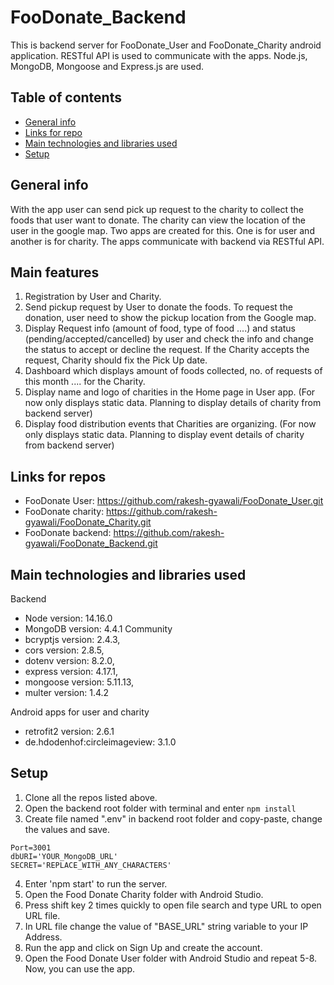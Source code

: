 # FooDonate_Backend

This is backend server for FooDonate_User and FooDonate_Charity android application. RESTful API is used to communicate with the apps. Node.js, MongoDB, Mongoose and Express.js are used. 

## Table of contents
* [General info](#general-info)
* [Links for repo](#links-for-repos)
* [Main technologies and libraries used](#main-technologies-and-libraries-used)
* [Setup](#setup)

## General info
With the app user can send pick up request to the charity to collect the foods that user want to donate. The charity can view the location of the user in the google map. Two apps are created for this. One is for user and another is for charity. The apps communicate with backend via RESTful API.

## Main features
1. Registration by User and Charity.
2. Send pickup request by User to donate the foods. To request the donation, user need to show the pickup location from the Google map.
3. Display Request info (amount of food, type of food ....) and status (pending/accepted/cancelled) by user and check the info and change the status to accept or decline the request. If the Charity accepts the request, Charity should fix the Pick Up date.
4. Dashboard which displays amount of foods collected, no. of requests of this month .... for the Charity.
5. Display name and logo of charities in the Home page in User app. (For now only displays static data. Planning to display details of charity from backend server)
6. Display food distribution events that Charities are organizing. (For now only displays static data. Planning to display event details of charity from backend server)

## Links for repos
* FooDonate User: https://github.com/rakesh-gyawali/FooDonate_User.git
* FooDonate charity: https://github.com/rakesh-gyawali/FooDonate_Charity.git
* FooDonate backend: https://github.com/rakesh-gyawali/FooDonate_Backend.git

## Main technologies and libraries used
Backend
* Node version: 14.16.0
* MongoDB version:  4.4.1 Community
* bcryptjs version: 2.4.3,
* cors version: 2.8.5,
* dotenv version: 8.2.0,
* express version: 4.17.1,
* mongoose version: 5.11.13,
* multer version: 1.4.2

Android apps for user and charity
* retrofit2 version: 2.6.1 
* de.hdodenhof:circleimageview: 3.1.0

## Setup
1. Clone all the repos listed above.
2. Open the backend root folder with terminal and enter `npm install`
3. Create file named ".env" in backend root folder and copy-paste, change the values and save.
```
Port=3001 
dbURI='YOUR_MongoDB_URL'
SECRET='REPLACE_WITH_ANY_CHARACTERS'
```
4. Enter 'npm start' to run the server.
5. Open the Food Donate Charity folder with Android Studio.
6. Press shift key 2 times quickly to open file search and type URL to open URL file.
7. In URL file change the value of "BASE_URL" string variable to your IP Address.
8. Run the app and click on Sign Up and create the account.
9. Open the Food Donate User folder with Android Studio and repeat 5-8. Now, you can use the app.

